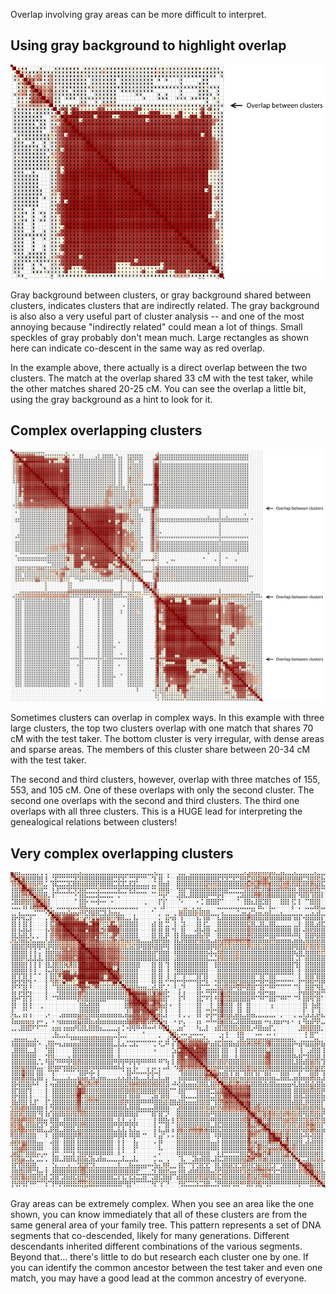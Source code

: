 Overlap involving gray areas can be more difficult to interpret.

## Using gray background to highlight overlap

![Overlapping clusters highlighted by gray background](examples/overlapping-57x57.png)  

Gray background between clusters, or gray background shared between clusters, indicates clusters that are indirectly related. The gray background is also also a very useful part of cluster analysis -- and one of the most annoying because "indirectly related" could mean a lot of things. Small speckles of gray probably don't mean much. Large rectangles as shown here can indicate co-descent in the same way as red overlap.

In the example above, there actually is a direct overlap between the two clusters. The match at the overlap shared 33 cM with the test taker, while the other matches shared 20-25 cM. You can see the overlap a little bit, using the gray background as a hint to look for it.

## Complex overlapping clusters

![Complex overlapping clusters](examples/overlapping-complex.png)  

Sometimes clusters can overlap in complex ways. In this example with three large clusters, the top two clusters overlap with one match that shares 70 cM with the test taker. The bottom cluster is very irregular, with dense areas and sparse areas. The members of this cluster share between 20-34 cM with the test taker.

The second and third clusters, however, overlap with three matches of 155, 553, and 105 cM. One of these overlaps with only the second cluster. The second one overlaps with the second and third clusters. The third one overlaps with all three clusters. This is a HUGE lead for interpreting the genealogical relations between clusters!

## Very complex overlapping clusters

![Very complex overlapping clusters](examples/overlapping-very-complex.png)  

Gray areas can be extremely complex. When you see an area like the one shown, you can know immediately that all of these clusters are from the same general area of your family tree. This pattern represents a set of DNA segments that co-descended, likely for many generations. Different descendants inherited different combinations of the various segments. Beyond that... there's little to do but research each cluster one by one. If you can identify the common ancestor between the test taker and even one match, you may have a good lead at the common ancestry of everyone.